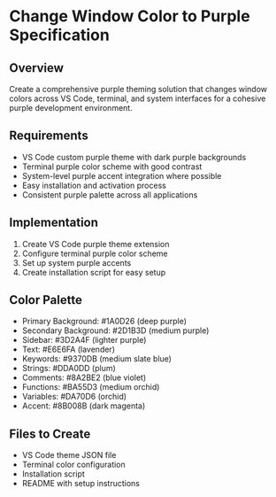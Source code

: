 # Change Window Color to Purple Specification

## Overview
Create a comprehensive purple theming solution that changes window colors across VS Code, terminal, and system interfaces for a cohesive purple development environment.

## Requirements
- VS Code custom purple theme with dark purple backgrounds
- Terminal purple color scheme with good contrast
- System-level purple accent integration where possible
- Easy installation and activation process
- Consistent purple palette across all applications

## Implementation
1. Create VS Code purple theme extension
2. Configure terminal purple color scheme
3. Set up system purple accents
4. Create installation script for easy setup

## Color Palette
- Primary Background: #1A0D26 (deep purple)
- Secondary Background: #2D1B3D (medium purple)
- Sidebar: #3D2A4F (lighter purple)
- Text: #E6E6FA (lavender)
- Keywords: #9370DB (medium slate blue)
- Strings: #DDA0DD (plum)
- Comments: #8A2BE2 (blue violet)
- Functions: #BA55D3 (medium orchid)
- Variables: #DA70D6 (orchid)
- Accent: #8B008B (dark magenta)

## Files to Create
- VS Code theme JSON file
- Terminal color configuration
- Installation script
- README with setup instructions